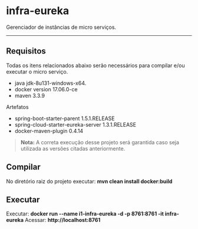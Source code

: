 infra-eureka
===================

Gerenciador de instâncias de micro serviços.

----------

Requisitos
-------------

Todas os itens relacionados abaixo serão necessários para compilar e/ou executar o micro serviço. 

- java jdk-8u131-windows-x64.
- docker version 17.06.0-ce 
- maven 3.3.9

Artefatos

- spring-boot-starter-parent 1.5.1.RELEASE
- spring-cloud-starter-eureka-server 1.3.1.RELEASE
- docker-maven-plugin 0.4.14

> **Nota:** A correta execução desse projeto será garantida caso seja utilizada as versões citadas anteriormente.

Compilar
-------------
No diretório raiz do projeto executar: **mvn clean install docker:build**

Executar
-------------

Executar: **docker run --name i1-infra-eureka -d -p 8761:8761 -it infra-eureka**
Acessar: **http://localhost:8761**